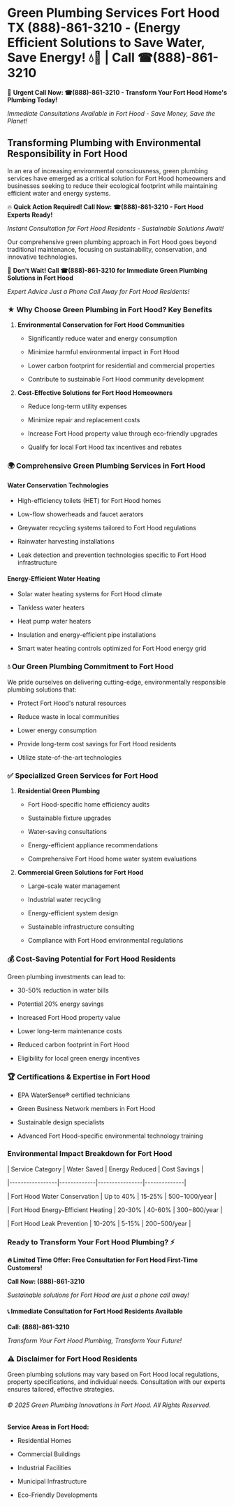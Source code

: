 # Green Plumbing Services Fort Hood TX (888)-861-3210 - (Energy Efficient Solutions to Save Water, Save Energy! 💧🌿 | Call ☎(888)-861-3210

🚨 **Urgent Call Now: ☎(888)-861-3210 - Transform Your Fort Hood Home's Plumbing Today!**
*Immediate Consultations Available in Fort Hood - Save Money, Save the Planet!*

## Transforming Plumbing with Environmental Responsibility in Fort Hood

In an era of increasing environmental consciousness, green plumbing services have emerged as a critical solution for Fort Hood homeowners and businesses seeking to reduce their ecological footprint while maintaining efficient water and energy systems. 

🔥 **Quick Action Required! Call Now: ☎(888)-861-3210 - Fort Hood Experts Ready!**
*Instant Consultation for Fort Hood Residents - Sustainable Solutions Await!*

Our comprehensive green plumbing approach in Fort Hood goes beyond traditional maintenance, focusing on sustainability, conservation, and innovative technologies.

🚨 **Don't Wait! Call ☎(888)-861-3210 for Immediate Green Plumbing Solutions in Fort Hood**
*Expert Advice Just a Phone Call Away for Fort Hood Residents!*

### ★ Why Choose Green Plumbing in Fort Hood? Key Benefits

1. **Environmental Conservation for Fort Hood Communities** 
   - Significantly reduce water and energy consumption
   - Minimize harmful environmental impact in Fort Hood
   - Lower carbon footprint for residential and commercial properties
   - Contribute to sustainable Fort Hood community development

2. **Cost-Effective Solutions for Fort Hood Homeowners** 
   - Reduce long-term utility expenses
   - Minimize repair and replacement costs
   - Increase Fort Hood property value through eco-friendly upgrades
   - Qualify for local Fort Hood tax incentives and rebates

### 🌍 Comprehensive Green Plumbing Services in Fort Hood

#### Water Conservation Technologies
- High-efficiency toilets (HET) for Fort Hood homes
- Low-flow showerheads and faucet aerators
- Greywater recycling systems tailored to Fort Hood regulations
- Rainwater harvesting installations
- Leak detection and prevention technologies specific to Fort Hood infrastructure

#### Energy-Efficient Water Heating
- Solar water heating systems for Fort Hood climate
- Tankless water heaters
- Heat pump water heaters
- Insulation and energy-efficient pipe installations
- Smart water heating controls optimized for Fort Hood energy grid

### 💧 Our Green Plumbing Commitment to Fort Hood

We pride ourselves on delivering cutting-edge, environmentally responsible plumbing solutions that:
- Protect Fort Hood's natural resources
- Reduce waste in local communities
- Lower energy consumption
- Provide long-term cost savings for Fort Hood residents
- Utilize state-of-the-art technologies

### ✅ Specialized Green Services for Fort Hood

1. **Residential Green Plumbing**
   - Fort Hood-specific home efficiency audits
   - Sustainable fixture upgrades
   - Water-saving consultations
   - Energy-efficient appliance recommendations
   - Comprehensive Fort Hood home water system evaluations

2. **Commercial Green Solutions for Fort Hood**
   - Large-scale water management
   - Industrial water recycling
   - Energy-efficient system design
   - Sustainable infrastructure consulting
   - Compliance with Fort Hood environmental regulations

### 💰 Cost-Saving Potential for Fort Hood Residents

Green plumbing investments can lead to:
- 30-50% reduction in water bills
- Potential 20% energy savings
- Increased Fort Hood property value
- Lower long-term maintenance costs
- Reduced carbon footprint in Fort Hood
- Eligibility for local green energy incentives

### 🏆 Certifications & Expertise in Fort Hood

- EPA WaterSense® certified technicians
- Green Business Network members in Fort Hood
- Sustainable design specialists
- Advanced Fort Hood-specific environmental technology training

### Environmental Impact Breakdown for Fort Hood

| Service Category | Water Saved | Energy Reduced | Cost Savings |
|-----------------|-------------|----------------|--------------|
| Fort Hood Water Conservation | Up to 40% | 15-25% | $500-$1000/year |
| Fort Hood Energy-Efficient Heating | 20-30% | 40-60% | $300-$800/year |
| Fort Hood Leak Prevention | 10-20% | 5-15% | $200-$500/year |

### Ready to Transform Your Fort Hood Plumbing? ⚡

**🔥 Limited Time Offer: Free Consultation for Fort Hood First-Time Customers!**

**Call Now: (888)-861-3210**
*Sustainable solutions for Fort Hood are just a phone call away!*

#### 📞 Immediate Consultation for Fort Hood Residents Available

**Call: (888)-861-3210**
*Transform Your Fort Hood Plumbing, Transform Your Future!*

### ⚠️ Disclaimer for Fort Hood Residents

Green plumbing solutions may vary based on Fort Hood local regulations, property specifications, and individual needs. Consultation with our experts ensures tailored, effective strategies.

###### © 2025 Green Plumbing Innovations in Fort Hood. All Rights Reserved.

**Service Areas in Fort Hood:** 
- Residential Homes
- Commercial Buildings
- Industrial Facilities
- Municipal Infrastructure
- Eco-Friendly Developments